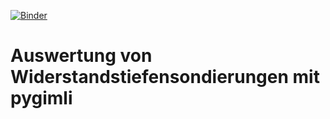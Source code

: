 [![Binder](https://mybinder.org/badge_logo.svg)](https://mybinder.org/v2/gh/ruboerner/pg.git/master)
# Auswertung von Widerstandstiefensondierungen mit pygimli
